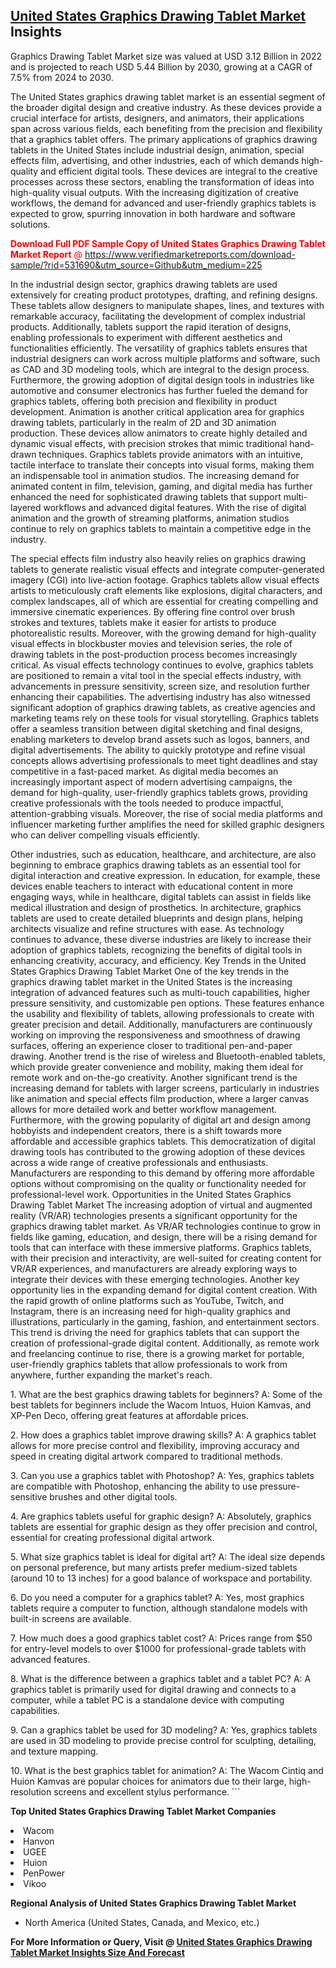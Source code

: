 <h2><a href="https://www.verifiedmarketreports.com/download-sample/?rid=531690&amp;utm_source=Github&amp;utm_medium=225" target="_blank">United States Graphics Drawing Tablet Market</a> Insights</h2><p>Graphics Drawing Tablet Market size was valued at USD 3.12 Billion in 2022 and is projected to reach USD 5.44 Billion by 2030, growing at a CAGR of 7.5% from 2024 to 2030.</p><p> <p>The United States graphics drawing tablet market is an essential segment of the broader digital design and creative industry. As these devices provide a crucial interface for artists, designers, and animators, their applications span across various fields, each benefiting from the precision and flexibility that a graphics tablet offers. The primary applications of graphics drawing tablets in the United States include industrial design, animation, special effects film, advertising, and other industries, each of which demands high-quality and efficient digital tools. These devices are integral to the creative processes across these sectors, enabling the transformation of ideas into high-quality visual outputs. With the increasing digitization of creative workflows, the demand for advanced and user-friendly graphics tablets is expected to grow, spurring innovation in both hardware and software solutions. <p><span class=""><span style="color: #ff0000;"><strong>Download Full PDF Sample Copy of United States Graphics Drawing Tablet Market Report</strong> @ </span><a href="https://www.verifiedmarketreports.com/download-sample/?rid=531690&amp;utm_source=Github&amp;utm_medium=225" target="_blank">https://www.verifiedmarketreports.com/download-sample/?rid=531690&amp;utm_source=Github&amp;utm_medium=225</a></span></p> In the industrial design sector, graphics drawing tablets are used extensively for creating product prototypes, drafting, and refining designs. These tablets allow designers to manipulate shapes, lines, and textures with remarkable accuracy, facilitating the development of complex industrial products. Additionally, tablets support the rapid iteration of designs, enabling professionals to experiment with different aesthetics and functionalities efficiently. The versatility of graphics tablets ensures that industrial designers can work across multiple platforms and software, such as CAD and 3D modeling tools, which are integral to the design process. Furthermore, the growing adoption of digital design tools in industries like automotive and consumer electronics has further fueled the demand for graphics tablets, offering both precision and flexibility in product development. Animation is another critical application area for graphics drawing tablets, particularly in the realm of 2D and 3D animation production. These devices allow animators to create highly detailed and dynamic visual effects, with precision strokes that mimic traditional hand-drawn techniques. Graphics tablets provide animators with an intuitive, tactile interface to translate their concepts into visual forms, making them an indispensable tool in animation studios. The increasing demand for animated content in film, television, gaming, and digital media has further enhanced the need for sophisticated drawing tablets that support multi-layered workflows and advanced digital features. With the rise of digital animation and the growth of streaming platforms, animation studios continue to rely on graphics tablets to maintain a competitive edge in the industry. <p>The special effects film industry also heavily relies on graphics drawing tablets to generate realistic visual effects and integrate computer-generated imagery (CGI) into live-action footage. Graphics tablets allow visual effects artists to meticulously craft elements like explosions, digital characters, and complex landscapes, all of which are essential for creating compelling and immersive cinematic experiences. By offering fine control over brush strokes and textures, tablets make it easier for artists to produce photorealistic results. Moreover, with the growing demand for high-quality visual effects in blockbuster movies and television series, the role of drawing tablets in the post-production process becomes increasingly critical. As visual effects technology continues to evolve, graphics tablets are positioned to remain a vital tool in the special effects industry, with advancements in pressure sensitivity, screen size, and resolution further enhancing their capabilities. The advertising industry has also witnessed significant adoption of graphics drawing tablets, as creative agencies and marketing teams rely on these tools for visual storytelling. Graphics tablets offer a seamless transition between digital sketching and final designs, enabling marketers to develop brand assets such as logos, banners, and digital advertisements. The ability to quickly prototype and refine visual concepts allows advertising professionals to meet tight deadlines and stay competitive in a fast-paced market. As digital media becomes an increasingly important aspect of modern advertising campaigns, the demand for high-quality, user-friendly graphics tablets grows, providing creative professionals with the tools needed to produce impactful, attention-grabbing visuals. Moreover, the rise of social media platforms and influencer marketing further amplifies the need for skilled graphic designers who can deliver compelling visuals efficiently. <p>Other industries, such as education, healthcare, and architecture, are also beginning to embrace graphics drawing tablets as an essential tool for digital interaction and creative expression. In education, for example, these devices enable teachers to interact with educational content in more engaging ways, while in healthcare, digital tablets can assist in fields like medical illustration and design of prosthetics. In architecture, graphics tablets are used to create detailed blueprints and design plans, helping architects visualize and refine structures with ease. As technology continues to advance, these diverse industries are likely to increase their adoption of graphics tablets, recognizing the benefits of digital tools in enhancing creativity, accuracy, and efficiency. Key Trends in the United States Graphics Drawing Tablet Market One of the key trends in the graphics drawing tablet market in the United States is the increasing integration of advanced features such as multi-touch capabilities, higher pressure sensitivity, and customizable pen options. These features enhance the usability and flexibility of tablets, allowing professionals to create with greater precision and detail. Additionally, manufacturers are continuously working on improving the responsiveness and smoothness of drawing surfaces, offering an experience closer to traditional pen-and-paper drawing. Another trend is the rise of wireless and Bluetooth-enabled tablets, which provide greater convenience and mobility, making them ideal for remote work and on-the-go creativity. Another significant trend is the increasing demand for tablets with larger screens, particularly in industries like animation and special effects film production, where a larger canvas allows for more detailed work and better workflow management. Furthermore, with the growing popularity of digital art and design among hobbyists and independent creators, there is a shift towards more affordable and accessible graphics tablets. This democratization of digital drawing tools has contributed to the growing adoption of these devices across a wide range of creative professionals and enthusiasts. Manufacturers are responding to this demand by offering more affordable options without compromising on the quality or functionality needed for professional-level work. Opportunities in the United States Graphics Drawing Tablet Market The increasing adoption of virtual and augmented reality (VR/AR) technologies presents a significant opportunity for the graphics drawing tablet market. As VR/AR technologies continue to grow in fields like gaming, education, and design, there will be a rising demand for tools that can interface with these immersive platforms. Graphics tablets, with their precision and interactivity, are well-suited for creating content for VR/AR experiences, and manufacturers are already exploring ways to integrate their devices with these emerging technologies. Another key opportunity lies in the expanding demand for digital content creation. With the rapid growth of online platforms such as YouTube, Twitch, and Instagram, there is an increasing need for high-quality graphics and illustrations, particularly in the gaming, fashion, and entertainment sectors. This trend is driving the need for graphics tablets that can support the creation of professional-grade digital content. Additionally, as remote work and freelancing continue to rise, there is a growing market for portable, user-friendly graphics tablets that allow professionals to work from anywhere, further expanding the market's reach. <p>1. What are the best graphics drawing tablets for beginners? A: Some of the best tablets for beginners include the Wacom Intuos, Huion Kamvas, and XP-Pen Deco, offering great features at affordable prices. <p>2. How does a graphics tablet improve drawing skills? A: A graphics tablet allows for more precise control and flexibility, improving accuracy and speed in creating digital artwork compared to traditional methods. <p>3. Can you use a graphics tablet with Photoshop? A: Yes, graphics tablets are compatible with Photoshop, enhancing the ability to use pressure-sensitive brushes and other digital tools. <p>4. Are graphics tablets useful for graphic design? A: Absolutely, graphics tablets are essential for graphic design as they offer precision and control, essential for creating professional digital artwork. <p>5. What size graphics tablet is ideal for digital art? A: The ideal size depends on personal preference, but many artists prefer medium-sized tablets (around 10 to 13 inches) for a good balance of workspace and portability. <p>6. Do you need a computer for a graphics tablet? A: Yes, most graphics tablets require a computer to function, although standalone models with built-in screens are available. <p>7. How much does a good graphics tablet cost? A: Prices range from $50 for entry-level models to over $1000 for professional-grade tablets with advanced features. <p>8. What is the difference between a graphics tablet and a tablet PC? A: A graphics tablet is primarily used for digital drawing and connects to a computer, while a tablet PC is a standalone device with computing capabilities. <p>9. Can a graphics tablet be used for 3D modeling? A: Yes, graphics tablets are used in 3D modeling to provide precise control for sculpting, detailing, and texture mapping. <p>10. What is the best graphics tablet for animation? A: The Wacom Cintiq and Huion Kamvas are popular choices for animators due to their large, high-resolution screens and excellent stylus performance. ```</p><p><strong>Top United States Graphics Drawing Tablet Market Companies</strong></p><div data-test-id=""><p><li>Wacom</li><li> Hanvon</li><li> UGEE</li><li> Huion</li><li> PenPower</li><li> Vikoo</li></p><div><strong>Regional Analysis of&nbsp;United States Graphics Drawing Tablet Market</strong></div><ul><li dir="ltr"><p dir="ltr">North America&nbsp;(United States, Canada, and Mexico, etc.)</p></li></ul><p><strong>For More Information or Query, Visit @&nbsp;</strong><strong><a href="https://www.verifiedmarketreports.com/product/graphics-drawing-tablet-market/?utm_source=Github&amp;utm_medium=225" target="_blank">United States Graphics Drawing Tablet Market Insights Size And Forecast</a></strong></p></div>
